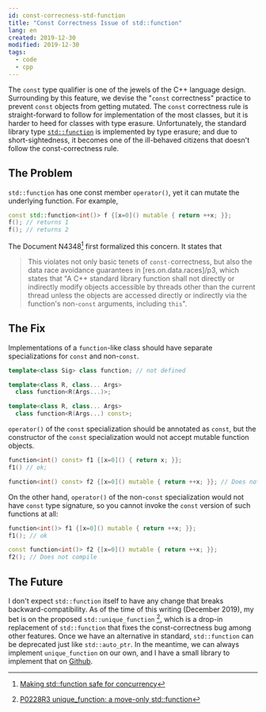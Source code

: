 ```yaml
---
id: const-correcness-std-function
title: "Const Correctness Issue of std::function"
lang: en
created: 2019-12-30
modified: 2019-12-30
tags:
  - code
  - cpp
---
```


The `const` type qualifier is one of the jewels of the C++ language design. Surrounding by this feature, we devise the "`const` correctness" practice to prevent `const` objects from getting mutated. The `const` correctness rule is straight-forward to follow for implementation of the most classes, but it is harder to heed for classes with type erasure. Unfortunately, the standard library type [`std::function`](https://en.cppreference.com/w/cpp/utility/functional/function) is implemented by type erasure; and due to short-sightedness, it becomes one of the ill-behaved citizens that doesn't follow the const-correctness rule.

## The Problem

`std::function` has one const member `operator()`, yet it can mutate the underlying function. For example,

```cpp
const std::function<int()> f {[x=0]() mutable { return ++x; }};
f(); // returns 1
f(); // returns 2
```

The Document N4348[^1] first formalized this concern. It states that

> This violates not only basic tenets of `const-`correctness, but also the data race avoidance guarantees in [res.on.data.races]/p3, which states that "A C++ standard library function shall not directly or indirectly modify objects accessible by threads other than the current thread unless the objects are accessed directly or indirectly via the function's non-`const` arguments, including `this`".

[^1]: [Making std::function safe for concurrency](http://www.open-std.org/jtc1/sc22/wg21/docs/papers/2015/n4348.html)

## The Fix

Implementations of a `function`-like class should have separate specializations for `const` and non-`const`.

```cpp
template<class Sig> class function; // not defined

template<class R, class... Args>
  class function<R(Args...)>;

template<class R, class... Args>
  class function<R(Args...) const>;
```

`operator()` of the `const` specialization should be annotated as `const`, but the constructor of the `const` specialization would not accept mutable function objects.

```cpp
function<int() const> f1 {[x=0]() { return x; }};
f1() // ok;

function<int() const> f2 {[x=0]() mutable { return ++x; }}; // Does not compile
```

On the other hand, `operator()` of the non-`const` specialization would not have `const` type signature, so you cannot invoke the `const` version of such functions at all:

```cpp
function<int()> f1 {[x=0]() mutable { return ++x; }};
f1(); // ok

const function<int()> f2 {[x=0]() mutable { return ++x; }};
f2(); // Does not compile
```

## The Future

I don't expect `std::function` itself to have any change that breaks backward-compatibility. As of the time of this writing (December 2019), my bet is on the proposed `std::unique_function` [^2], which is a drop-in replacement of `std::function` that fixes the const-correctness bug among other features. Once we have an alternative in standard, `std::function` can be deprecated just like `std::auto_ptr`. In the meantime, we can always implement `unique_function` on our own, and I have a small library to implement that on [Github](https://github.com/Beyond-Engine/functions).

[^2]: [P0228R3 unique_function: a move-only std::function](http://www.open-std.org/jtc1/sc22/wg21/docs/papers/2019/p0228r3.html)
